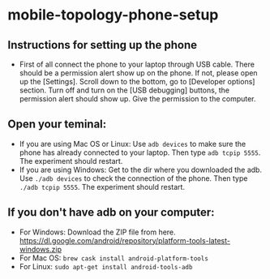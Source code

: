 # mobile-topology-phone-setup
## Instructions for setting up the phone
- First of all connect the phone to your laptop through USB cable. There should be a permission alert show up on the phone. If not, please open up the [Settings]. Scroll down to the bottom, go to [Developer options] section. Turn off and turn on the [USB debugging] buttons, the permission alert should show up. Give the permission to the computer.
## Open your teminal:
- If you are using Mac OS or Linux: Use `adb devices` to make sure the phone has already connected to your laptop. Then type `adb tcpip 5555`. The experiment should restart.
- If you are using Windows: Get to the dir where you downloaded the adb. Use `./adb devices` to check the connection of the phone. Then type `./adb tcpip 5555`. The experiment should restart.
## If you don't have adb on your computer:
- For Windows: Download the ZIP file from here. https://dl.google.com/android/repository/platform-tools-latest-windows.zip
- For Mac OS: `brew cask install android-platform-tools`
- For Linux: `sudo apt-get install android-tools-adb`
